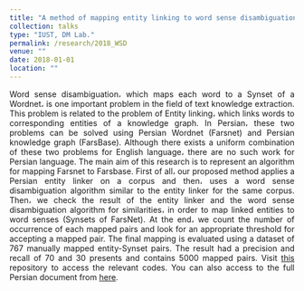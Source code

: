 ```yaml
---
title: "A method of mapping entity linking to word sense disambiguation"
collection: talks
type: "IUST, DM Lab."
permalink: /research/2018_WSD
venue: ""
date: 2018-01-01
location: ""
---
```


<p align="justify"> Word sense disambiguation، which maps each word to a Synset of a Wordnet، is one important problem in the field of text knowledge extraction. This problem is related to the problem of Entity linking، which links words to corresponding entities of a knowledge graph. In Persian، these two problems can be solved using Persian Wordnet (Farsnet) and Persian knowledge graph (FarsBase). Although there exists a uniform combination of these two problems for English language، there are no such work for Persian language. The main aim of this research is to represent an algorithm for mapping Farsnet to Farsbase. First of all، our proposed method applies a Persian entity linker on a corpus and then، uses a word sense disambiguation algorithm similar to the entity linker for the same corpus. Then، we check the result of the entity linker and the word sense disambiguation algorithm for similarities، in order to map linked entities to word senses (Synsets of FarsNet). At the end، we count the number of occurrence of each mapped pairs and look for an appropriate threshold for accepting a mapped pair. The final mapping is evaluated using a dataset of 767 manually mapped entity-Synset pairs. The result had a precision and recall of 70 and 30 presents and contains 5000 mapped pairs. Visit <a href="https://github.com/BanafshehKarimian/WSD_EL">this</a> repository to access the relevant codes. You can also access to the full Persian document from <a href="https://banafshehkarimian.github.io/files/bsthesis.pdf">here</a>. </p>
